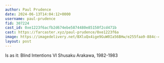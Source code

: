 ```yaml
---
author: Paul Prudence
date: 2024-06-13T14:04:12+0000
username: paul-prudence
fid: 307224
cast_id: 0xe1223f6acfb2d674ebe5874480e85150f2cd471b
cast: https://farcaster.xyz/paul-prudence/0xe1223f6a
image: https://imagedelivery.net/BXluQx4ige9GuW0Ia56BHw/e255faa9-884c-4996-b9e7-f9315cfd1900/original
layout: post
---
```


Is as it: Blind Intentions VI
Shusaku Arakawa, 1982-1983

<img src='https://imagedelivery.net/BXluQx4ige9GuW0Ia56BHw/e255faa9-884c-4996-b9e7-f9315cfd1900/original' alt='' referrerpolicy='no-referrer'/>
